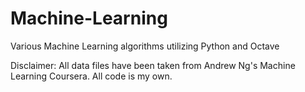 # Machine-Learning
Various Machine Learning algorithms utilizing Python and Octave

Disclaimer: All data files have been taken from Andrew Ng's Machine Learning Coursera. All code is my own.
